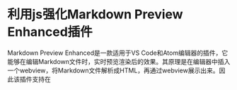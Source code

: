 # 利用js强化Markdown Preview Enhanced插件

Markdown Preview Enhanced是一款适用于VS Code和Atom编辑器的插件，它能够在编辑Markdown文件时，实时预览渲染后的效果。其原理是在编辑器中插入一个webview，将Markdown文件解析成HTML，再通过webview展示出来。因此该插件支持在